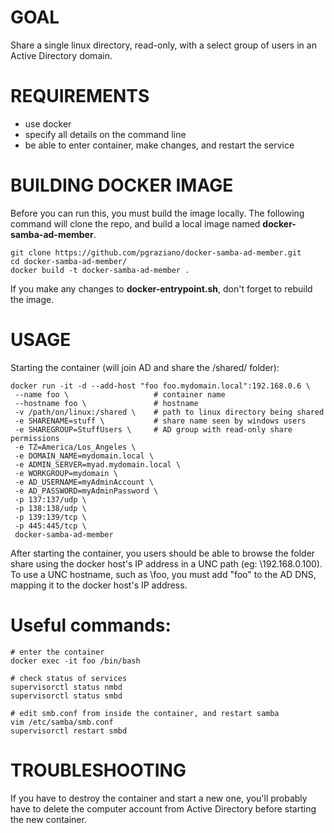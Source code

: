 # GOAL

Share a single linux directory, read-only, with a select group of users in an Active Directory domain.


# REQUIREMENTS

- use docker
- specify all details on the command line
- be able to enter container, make changes, and restart the service

# BUILDING DOCKER IMAGE

Before you can run this, you must build the image locally.  The following command will clone the repo, and build a local image named **docker-samba-ad-member**.

```
git clone https://github.com/pgraziano/docker-samba-ad-member.git
cd docker-samba-ad-member/
docker build -t docker-samba-ad-member .
```

If you make any changes to **docker-entrypoint.sh**, don't forget to rebuild the image.


# USAGE

Starting the container (will join AD and share the /shared/ folder):
```
docker run -it -d --add-host "foo foo.mydomain.local":192.168.0.6 \
 --name foo \                   # container name
 --hostname foo \               # hostname
 -v /path/on/linux:/shared \    # path to linux directory being shared
 -e SHARENAME=stuff \           # share name seen by windows users
 -e SHAREGROUP=StuffUsers \     # AD group with read-only share permissions
 -e TZ=America/Los_Angeles \
 -e DOMAIN_NAME=mydomain.local \
 -e ADMIN_SERVER=myad.mydomain.local \
 -e WORKGROUP=mydomain \
 -e AD_USERNAME=myAdminAccount \
 -e AD_PASSWORD=myAdminPassword \
 -p 137:137/udp \
 -p 138:138/udp \
 -p 139:139/tcp \
 -p 445:445/tcp \
 docker-samba-ad-member
```

After starting the container, you users should be able to browse the folder share using the docker host's IP address in a UNC path (eg: \\192.168.0.100).  To use a UNC hostname, such as \\foo, you must add "foo" to the AD DNS, mapping it to the docker host's IP address.


# Useful commands:

```
# enter the container
docker exec -it foo /bin/bash

# check status of services
supervisorctl status nmbd
supervisorctl status smbd

# edit smb.conf from inside the container, and restart samba
vim /etc/samba/smb.conf
supervisorctl restart smbd
```

# TROUBLESHOOTING

If you have to destroy the container and start a new one, you'll probably have to delete the computer account from Active Directory before starting the new container.

